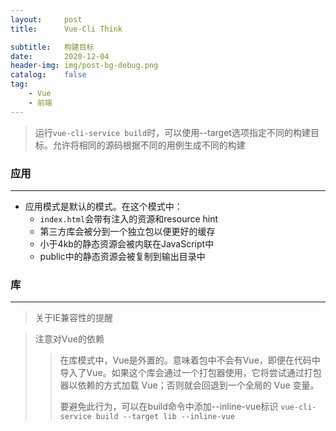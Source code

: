 ```yaml
---
layout:     post
title:      Vue-Cli Think

subtitle:   构建目标
date:       2020-12-04
header-img: img/post-bg-debug.png
catalog:    false
tag:
    - Vue
    - 前端
---
```


> 运行`vue-cli-service build`时，可以使用--target选项指定不同的构建目标。允许将相同的源码根据不同的用例生成不同的构建

### 应用
---
- 应用模式是默认的模式。在这个模式中：
  - `index.html`会带有注入的资源和resource hint
  - 第三方库会被分到一个独立包以便更好的缓存
  - 小于4kb的静态资源会被内联在JavaScript中
  - public中的静态资源会被复制到输出目录中

### 库
---
> 关于IE兼容性的提醒

> 注意对Vue的依赖
>> 在库模式中，Vue是外置的。意味着包中不会有Vue，即便在代码中导入了Vue。如果这个库会通过一个打包器使用，它将尝试通过打包器以依赖的方式加载 Vue；否则就会回退到一个全局的 Vue 变量。
>>
>> 要避免此行为，可以在build命令中添加--inline-vue标识
>> `vue-cli-service build --target lib --inline-vue`

